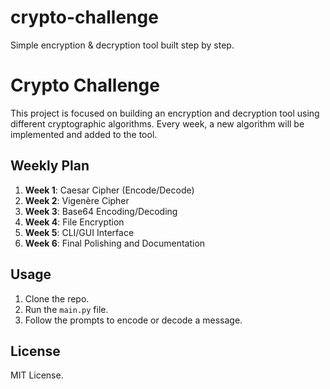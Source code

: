 # crypto-challenge
Simple encryption &amp; decryption tool built step by step.
# Crypto Challenge

This project is focused on building an encryption and decryption tool using different cryptographic algorithms. Every week, a new algorithm will be implemented and added to the tool.

## Weekly Plan
1. **Week 1**: Caesar Cipher (Encode/Decode)
2. **Week 2**: Vigenère Cipher
3. **Week 3**: Base64 Encoding/Decoding
4. **Week 4**: File Encryption
5. **Week 5**: CLI/GUI Interface
6. **Week 6**: Final Polishing and Documentation

## Usage
1. Clone the repo.
2. Run the `main.py` file.
3. Follow the prompts to encode or decode a message.

## License
MIT License.

